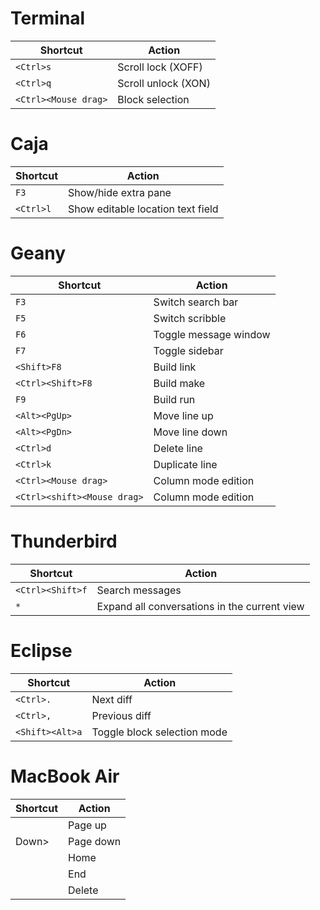 # Terminal

| Shortcut | Action |
| --- | --- |
| `<Ctrl>s`						| Scroll lock (XOFF) |
| `<Ctrl>q`						| Scroll unlock (XON) |
| `<Ctrl><Mouse drag>`			| Block selection |

# Caja

| Shortcut | Action |
| --- | --- |
| `F3`							| Show/hide extra pane |
| `<Ctrl>l`						| Show editable location text field |

# Geany

| Shortcut | Action |
| --- | --- |
| `F3`							| Switch search bar |
| `F5`							| Switch scribble |
| `F6`							| Toggle message window |
| `F7`							| Toggle sidebar |
| `<Shift>F8`					| Build link |
| `<Ctrl><Shift>F8`				| Build make |
| `F9`							| Build run |
| `<Alt><PgUp>`					| Move line up |
| `<Alt><PgDn>`					| Move line down |
| `<Ctrl>d`						| Delete line |
| `<Ctrl>k`						| Duplicate line |
| `<Ctrl><Mouse drag>`			| Column mode edition |
| `<Ctrl><shift><Mouse drag>`	| Column mode edition |

# Thunderbird

| Shortcut | Action |
| --- | --- |
| `<Ctrl><Shift>f`				| Search messages |
| `*`							| Expand all conversations in the current view |

# Eclipse

| Shortcut | Action |
| --- | --- |
| `<Ctrl>.`						| Next diff |
| `<Ctrl>,`						| Previous diff |
| `<Shift><Alt>a`				| Toggle block selection mode |

# MacBook Air

| Shortcut | Action |
| --- | --- |
| <Fn><Up> | Page up |
| <Fn>Down> | Page down |
| <Fn><Left> | Home |
| <Fn><Right> | End |
| <Fn><Backspace> | Delete |
